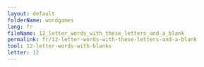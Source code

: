 ```yaml
---
layout: default
folderName: wordgames
lang: fr
fileName: 12_letter_words_with_these_letters_and_a_blank
permalink: fr/12-letter-words-with-these-letters-and-a-blank
tool: 12-letter-words-with-blanks
letter: 12
---
```

